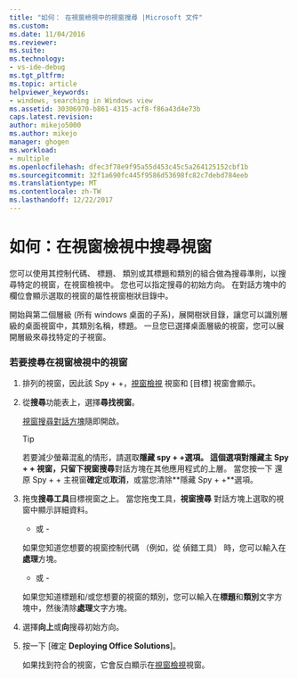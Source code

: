 ```yaml
---
title: "如何： 在視窗檢視中的視窗搜尋 |Microsoft 文件"
ms.custom: 
ms.date: 11/04/2016
ms.reviewer: 
ms.suite: 
ms.technology:
- vs-ide-debug
ms.tgt_pltfrm: 
ms.topic: article
helpviewer_keywords:
- windows, searching in Windows view
ms.assetid: 30306970-b861-4315-acf8-f86a43d4e73b
caps.latest.revision: 
author: mikejo5000
ms.author: mikejo
manager: ghogen
ms.workload:
- multiple
ms.openlocfilehash: dfec3f78e9f95a55d453c45c5a264125152cbf1b
ms.sourcegitcommit: 32f1a690fc445f9586d53698fc82c7debd784eeb
ms.translationtype: MT
ms.contentlocale: zh-TW
ms.lasthandoff: 12/22/2017
---
```

# <a name="how-to-search-for-a-window-in-windows-view"></a>如何：在視窗檢視中搜尋視窗
您可以使用其控制代碼、 標題、 類別或其標題和類別的組合做為搜尋準則，以搜尋特定的視窗，在視窗檢視中。 您也可以指定搜尋的初始方向。 在對話方塊中的欄位會顯示選取的視窗的屬性視窗樹狀目錄中。  
  
 開始與第二個層級 (所有 windows 桌面的子系)，展開樹狀目錄，讓您可以識別層級的桌面視窗中，其類別名稱，標題。 一旦您已選擇桌面層級的視窗，您可以展開層級來尋找特定的子視窗。  
  
### <a name="to-search-for-a-window-in-windows-view"></a>若要搜尋在視窗檢視中的視窗  
  
1.  排列的視窗，因此該 Spy + +，[視窗檢視](../debugger/windows-view.md) 視窗和 [目標] 視窗會顯示。  
  
2.  從**搜尋**功能表上，選擇**尋找視窗**。  
  
     [視窗搜尋對話方塊](../debugger/window-search-dialog-box.md)隨即開啟。  
  
    > [!TIP]
    >  若要減少螢幕混亂的情形，請選取**隱藏 spy + +**選項。 這個選項對隱藏主 Spy + + 視窗，只留下**視窗搜尋**對話方塊在其他應用程式的上層。 當您按一下 還原 Spy + + 主視窗**確定**或**取消**，或當您清除**隱藏 Spy + +**選項。  
  
3.  拖曳**搜尋工具**目標視窗之上。 當您拖曳工具，**視窗搜尋** 對話方塊上選取的視窗中顯示詳細資料。  
  
     - 或 -  
  
     如果您知道您想要的視窗控制代碼 （例如，從 偵錯工具） 時，您可以輸入在**處理**方塊。  
  
     - 或 -  
  
     如果您知道標題和/或您想要的視窗的類別，您可以輸入在**標題**和**類別**文字方塊中，然後清除**處理**文字方塊。  
  
4.  選擇**向上**或**向**搜尋初始方向。  
  
5.  按一下 [確定 **Deploying Office Solutions**]。  
  
     如果找到符合的視窗，它會反白顯示在[視窗檢視](../debugger/windows-view.md)視窗。